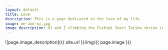 ```yaml
---
layout: default
title: Love
description: This is a page dedicated to the love of my life.
image: me-and-mj.jpg
image_description: MJ and I climbing the Fushimi Inari Taisha shrine in Japan.
---
```

![page.image_description]({{ site.url }}/img/{{ page.image }})
